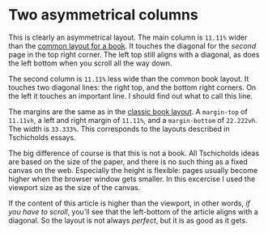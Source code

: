# Two asymmetrical columns

This is clearly an asymmetrical layout. The main column is `11.11%` wider than the [common layout for a book](../eighteen-3/). It touches the diagonal for the *second* page in the top right corner. The left top still aligns with a diagonal, as does the left bottom when you scroll all the way down.

The second column is `11.11%` less wide than the common book layout. It touches two diagonal lines: the right top, and the bottom right corners. On the left it touches an important line. I should find out what to call this line.

The margins are the same as in the [classic book layout](../eighteen-3/). A `margin-top` of `11.11vh`, a left and right margin of `11.11%`, and a `margin-bottom` of `22.222vh`. The width is `33.333%`. This corresponds to the layouts described in Tschicholds essays.

The big difference of course is that this is not a book. All Tschicholds ideas are based on the size of the paper, and there is no such thing as a fixed canvas on the web. Especially the height is flexible: pages usually become higher when the browser window gets smaller. In this excercise I used the viewport size as the size of the canvas.

If the content of this article is higher than the viewport, in other words, *if you have to scroll*, you'll see that the left-bottom of the article aligns with a diagonal. So the layout is not always *perfect*, but it is as good as it gets.
